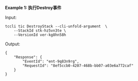 **Example 1: 执行Destroy事件**



Input: 

```
tccli tic DestroyStack --cli-unfold-argument  \
    --StackId stk-hz5vn3te \
    --VersionId ver-kg8hn58h
```

Output: 
```
{
    "Response": {
        "EventId": "ent-9q83n9rg",
        "RequestId": "8ef5ccb0-4207-468b-bb07-a03e6a772caf"
    }
}
```

